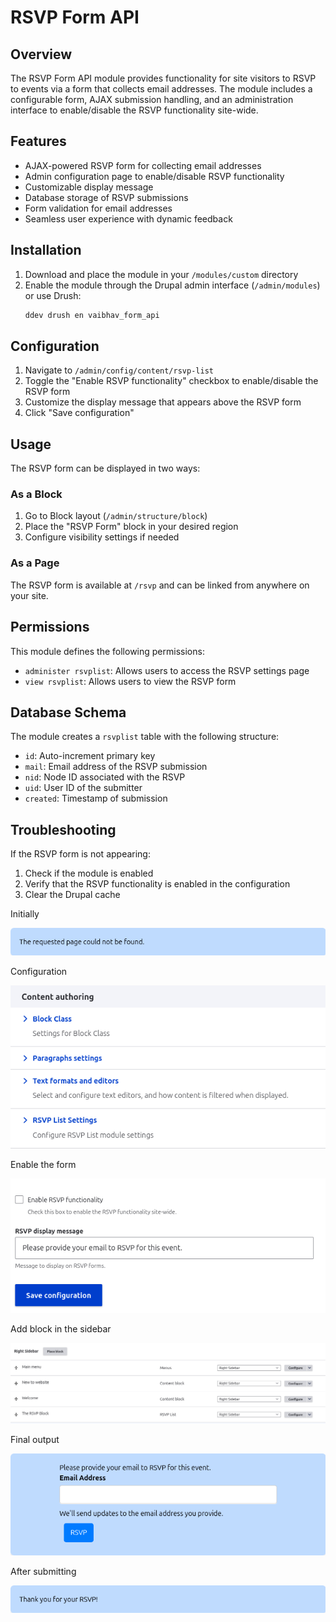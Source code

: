 # RSVP Form API

## Overview
The RSVP Form API module provides functionality for site visitors to RSVP to events via a form that collects email addresses. The module includes a configurable form, AJAX submission handling, and an administration interface to enable/disable the RSVP functionality site-wide.

## Features
- AJAX-powered RSVP form for collecting email addresses
- Admin configuration page to enable/disable RSVP functionality
- Customizable display message
- Database storage of RSVP submissions
- Form validation for email addresses
- Seamless user experience with dynamic feedback

## Installation
1. Download and place the module in your `/modules/custom` directory
2. Enable the module through the Drupal admin interface (`/admin/modules`) or use Drush:
   ```bash
   ddev drush en vaibhav_form_api
   ```

## Configuration
1. Navigate to `/admin/config/content/rsvp-list`
2. Toggle the "Enable RSVP functionality" checkbox to enable/disable the RSVP form
3. Customize the display message that appears above the RSVP form
4. Click "Save configuration"

## Usage
The RSVP form can be displayed in two ways:

### As a Block
1. Go to Block layout (`/admin/structure/block`)
2. Place the "RSVP Form" block in your desired region
3. Configure visibility settings if needed

### As a Page
The RSVP form is available at `/rsvp` and can be linked from anywhere on your site.

## Permissions
This module defines the following permissions:
- `administer rsvplist`: Allows users to access the RSVP settings page
- `view rsvplist`: Allows users to view the RSVP form

## Database Schema
The module creates a `rsvplist` table with the following structure:
- `id`: Auto-increment primary key
- `mail`: Email address of the RSVP submission
- `nid`: Node ID associated with the RSVP
- `uid`: User ID of the submitter
- `created`: Timestamp of submission

## Troubleshooting
If the RSVP form is not appearing:
1. Check if the module is enabled
2. Verify that the RSVP functionality is enabled in the configuration
3. Clear the Drupal cache


Initially

![alt text](readme/image.png)

Configuration

![alt text](readme/image-1.png)

Enable the form

![alt text](readme/image-2.png)

Add block in the sidebar

![alt text](readme/image-3.png)

Final output

![alt text](readme/image-4.png)

After submitting

![alt text](readme/image-5.png)
